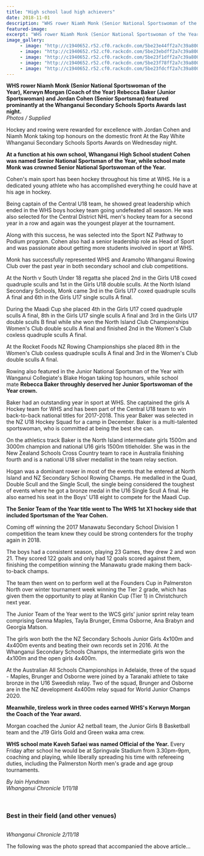 ```yaml
---
title: "High school laud high achievers"
date: 2018-11-01
description: "WHS rower Niamh Monk (Senior National Sportswoman of the Year), Kerwyn Morgan (Coach of the Year) Rebecca Baker (Junior Sportswoman) & Jordan Cohen (Senior Sportsman)..."
featured-image: 
excerpt: "WHS rower Niamh Monk (Senior National Sportswoman of the Year), Kerwyn Morgan (Coach of the Year) Rebecca Baker (Junior Sportswoman) & Jordan Cohen (Senior Sportsman)."
image_gallery:
	 - image: "http://c1940652.r52.cf0.rackcdn.com/5be23e44ff2a7c39a80003fb/011118WCSMawards11.jpg"
	 - image: "http://c1940652.r52.cf0.rackcdn.com/5be23ebdff2a7c39a80003fd/011118WCSMawards6.jpg"
	 - image: "http://c1940652.r52.cf0.rackcdn.com/5be23f1dff2a7c39a80003ff/011118WCSMawards7.jpg"
	 - image: "http://c1940652.r52.cf0.rackcdn.com/5be23f78ff2a7c39a8000401/011118WCSMawards4.jpg"
	 - image: "http://c1940652.r52.cf0.rackcdn.com/5be23fdcff2a7c39a8000403/011118WCSMawards2.jpg"
---
```


<p><strong>WHS rower Niamh Monk (Senior National Sportswoman of the Year),&nbsp;Kerwyn Morgan (Coach of the Year) Rebecca Baker (Junior Sportswoman) and Jordan Cohen (Senior Sportsman) featured prominantly at the Whanganui Secondary Schools Sports Awards last night.<br /></strong><em>Photos / Supplied</em></p>
<p class="element element-paragraph">Hockey and rowing were rewarded for excellence with Jordan Cohen and Niamh Monk taking top honours on the domestic front At the Ray White Whanganui Secondary Schools Sports Awards on Wednesday night.</p>
<p class="element element-paragraph"><strong>At a function at his own school, Whanganui High School student Cohen was named Senior National Sportsman of the Year, while school mate Monk was crowned Senior National Sportswoman of the Year.</strong></p>
<p class="element element-paragraph">Cohen's main sport has been hockey throughout his time at WHS. He is a dedicated young athlete who has accomplished everything he could have at his age in hockey.</p>
<p class="element element-paragraph">Being captain of the Central U18 team, he showed great leadership which ended in the WHS boys hockey team going undefeated all season. He was also selected for the Central District NHL men's hockey team for a second year in a row and again was the youngest player at the tournament.</p>
<p class="element element-paragraph">Along with this success, he was selected into the Sport NZ Pathway to Podium program. Cohen also had a senior leadership role as Head of Sport and was passionate about getting more students involved in sport at WHS.</p>
<p class="element element-paragraph">Monk has successfully represented WHS and Aramoho Whanganui Rowing Club over the past year in both secondary school and club competitions.</p>
<p class="element element-paragraph">At the North v South Under 18 regatta she placed 2nd in the Girls U18 coxed quadruple sculls and 1st in the Girls U18 double sculls. At the North Island Secondary Schools, Monk came 3rd in the Girls U17 coxed quadruple sculls A final and 6th in the Girls U17 single sculls A final.</p>
<p class="element element-paragraph">During the Maadi Cup she placed 4th in the Girls U17 coxed quadruple sculls A final, 8th in the Girls U17 single sculls A final and 3rd in the Girls U17 double sculls B final while she won the North Island Club Championships Women's Club double sculls A final and finished 2nd in the Women's Club coxless quadruple sculls A final.</p>
<p class="element element-paragraph">At the Rocket Foods NZ Rowing Championships she placed 8th in the Women's Club coxless quadruple sculls A final and 3rd in the Women's Club double sculls A final.</p>
<p class="element element-paragraph">Rowing also featured in the Junior National Sportsman of the Year with Wanganui Collegiate's Blake Hogan taking top hounors, while school mate&nbsp;<strong>Rebecca Baker throughly deserved her Junior Sportswoman of the Year crown.</strong></p>
<p class="element element-paragraph">Baker had an outstanding year in sport at WHS. She captained the girls A Hockey team for WHS and has been part of the Central U18 team to win back-to-back national titles for 2017-2018. This year Baker was selected in the NZ U18 Hockey Squad for a camp in December. Baker is a multi-talented sportswoman, who is committed at being the best she can.</p>
<p class="element element-paragraph">On the athletics track Baker is the North Island intermediate girls 1500m and 3000m champion and national U16 girls 1500m titleholder. She was in the New Zealand Schools Cross Country team to race in Australia finishing fourth and is a national U18 silver medallist in the team relay section.</p>
<p class="element element-paragraph">Hogan was a dominant rower in most of the events that he entered at North Island and NZ Secondary School Rowing Champs. He medalled in the Quad, Double Scull and the Single Scull, the single being considered the toughest of events where he got a bronze medal in the U16 Single Scull A final. He also earned his seat in the Boys' U18 eight to compete for the Maadi Cup.</p>
<p class="element element-paragraph"><strong>The Senior Team of the Year title went to The WHS 1st X1 hockey side that included Sportsman of the Year Cohen.</strong></p>
<p class="element element-paragraph">Coming off winning the 2017 Manawatu Secondary School Division 1 competition the team knew they could be strong contenders for the trophy again in 2018.</p>
<p class="element element-paragraph">The boys had a consistent season, playing 23 Games, they drew 2 and won 21. They scored 122 goals and only had 12 goals scored against them, finishing the competition winning the Manawatu grade making them back-to-back champs.</p>
<p class="element element-paragraph">The team then went on to perform well at the Founders Cup in Palmerston North over winter tournament week winning the Tier 2 grade, which has given them the opportunity to play at Rankin Cup (Tier 1) in Christchurch next year.</p>
<p class="element element-paragraph">The Junior Team of the Year went to the WCS girls' junior sprint relay team comprising Genna Maples, Tayla Brunger, Emma Osborne, Ana Brabyn and Georgia Matson.</p>
<p class="element element-paragraph">The girls won both the the NZ Secondary Schools Junior Girls 4x100m and 4x400m events and beating their own records set in 2016. At the Whanganui Secondary Schools Champs, the intermediate girls won the 4x100m and the open girls 4x400m.</p>
<p class="element element-paragraph">At the Australian All Schools Championships in Adelaide, three of the squad - Maples, Brunger and Osborne were joined by a Taranaki athlete to take bronze in the U16 Sweedish relay. Two of the squad, Brunger and Osborne are in the NZ development 4x400m relay squad for World Junior Champs 2020.</p>
<p class="element element-paragraph"><strong>Meanwhile, tireless work in three codes earned WHS's Kerwyn Morgan the Coach of the Year award.</strong></p>
<p class="element element-paragraph">Morgan coached the Junior A2 netball team, the Junior Girls B Basketball team and the J19 Girls Gold and Green waka ama crew.</p>
<p class="element element-paragraph"><strong>WHS school mate Kaveh Safaei was named Official of the Year.</strong>&nbsp;Every Friday after school he would be at Springvale Stadium from 3.30pm-9pm, coaching and playing, while liberally spreading his time with refereeing duties, including the Palmerston North men's grade and age group tournaments.</p>
<p class="element element-paragraph"><em>By Iain Hyndman<br />Whanganui Chronicle 1/11/18</em></p>
<p class="element element-paragraph"><em><br /></em></p>
<h3 class="element element-paragraph">Best in their field (and other venues)</h3>
<p><img src=http://c1940652.r52.cf0.rackcdn.com/5be208cdff2a7c39a80003cf/Chron-2-write-up.jpg alt="" /></p>
<p><em>Whanganui Chronicle 2/11/18</em></p>
<p>The following was the photo spread that accompanied the above article...</p>

